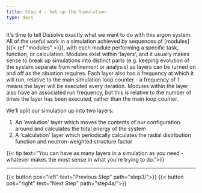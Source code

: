 ```yaml
---
title: Step 4 - Set up the Simulation
type: docs
---
```



It's time to tell Dissolve exactly what we want to do with this argon system. All of the useful work in a simulation achieved by sequences of [modules]({{< ref "modules" >}}), with each module performing a specific task, function, or calculation. Modules exist within 'layers', and it usually makes sense to break up simulations into distinct parts (e.g. keeping evolution of the system separate from refinement or analysis) as layers can be turned on and off as the situation requires. Each layer also has a frequency at which it will run, relative to the main simulation loop counter - a frequency of 1 means the layer will be executed every iteration. Modules within the layer also have an associated run frequency, but this is relative to the number of times the layer has been executed, rather than the main loop counter.

We'll split our simulation up into two layers:

1. An 'evolution' layer which moves the contents of our configuration around and calculates the total energy of the system
2. A 'calculation' layer which periodically calculates the radial distribution function and neutron-weighted structure factor

{{< tip text="You can have as many layers in a simulation as you need - whatever makes the most sense in what you're trying to do.">}}


* * *
{{< button pos="left" text="Previous Step" path="step3/">}}
{{< button pos="right" text="Next Step" path="step4a/">}}
